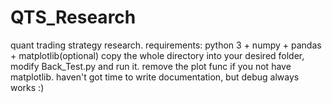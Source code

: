 # QTS_Research
quant trading strategy research.
requirements: python 3 + numpy + pandas + matplotlib(optional)
copy the whole directory into your desired folder, modify Back_Test.py and run it. remove the plot func if you not have matplotlib.
haven't got time to write documentation, but debug always works :)
